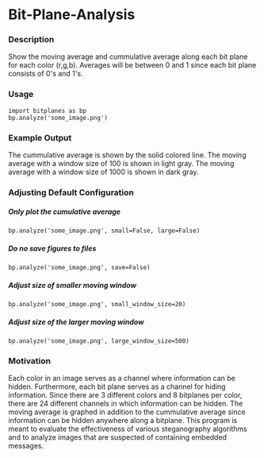 # Bit-Plane-Analysis

### Description
Show the moving average and cummulative average along each bit plane for each color (r,g,b). Averages will be between 0 and 1 since each bit plane consists of 0's and 1's.

### Usage
```
import bitplanes as bp
bp.analyze('some_image.png')
```

### Example Output
The cummulative average is shown by the solid colored line.
The moving average with a window size of 100 is shown in light gray.
The moving average with a window size of 1000 is shown in dark gray.

### Adjusting Default Configuration

##### Only plot the cumulative average
```
bp.analyze('some_image.png', small=False, large=False)
```

##### Do no save figures to files
```
bp.analyze('some_image.png', save=False)
```

##### Adjust size of smaller moving window
```
bp.analyze('some_image.png', small_window_size=20)
```
##### Adjust size of the larger moving window
```
bp.analyze('some_image.png', large_window_size=500)
```

### Motivation
Each color in an image serves as a channel where information can be hidden. Furthermore, each bit plane serves as a channel for hiding information. Since there are 3 different colors and 8 bitplanes per color, there are 24 different channels in which information can be hidden. The moving average is graphed in addition to the cummulative average since information can be hidden anywhere along a bitplane. This program is meant to evaluate the effectiveness of various steganography algorithms and to analyze images that are suspected of containing embedded messages. 
